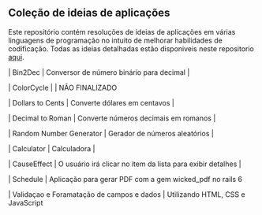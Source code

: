 ## Coleção de ideias de aplicações

Este repositório contém resoluções de ideias de aplicações em várias linguagens de programação no intuito de melhorar habilidades de codificação. Todas as ideias detalhadas estão disponiveis neste repositorio [aqui](https://github.com/florinpop17/app-ideas). 

| Bin2Dec | Conversor de número binário para decimal |

| ColorCycle | | NÃO FINALIZADO

| Dollars to Cents | Converte dólares em centavos |

| Decimal to Roman | Converte números decimais em romanos |

| Random Number Generator | Gerador de números aleatórios | 

| Calculator | Calculadora |

| CauseEffect | O usuário irá clicar no item da lista para exibir detalhes |

| Schedule | Aplicação para gerar PDF com a gem wicked_pdf no rails 6

| Validaçao e Foramatação de campos e dados | Utilizando HTML, CSS e JavaScript

